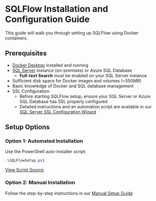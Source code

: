 # SQLFlow Installation and Configuration Guide
This guide will walk you through setting up SQLFlow using Docker containers.

## Prerequisites

- [Docker Desktop](https://github.com/TahirRiaz/SQLFlow/blob/master/Sandbox/install-docker.md) installed and running
- [SQL Server](https://github.com/TahirRiaz/SQLFlow/blob/master/Sandbox/install-mssql.md) instance (on-premises) or Azure SQL Database
  - **Full-text Search** must be enabled on your SQL Server instance
- Sufficient disk space for Docker images and volumes (~550MB)
- Basic knowledge of Docker and SQL database management
- SSL Configuration:
  - Before starting SQLFlow setup, ensure your SQL Server or Azure SQL Database has SSL properly configured
  - Detailed instructions and an automation script are available in our [SQL Server SSL Configuration Wizard](https://github.com/TahirRiaz/SQLFlow/blob/master/Sandbox/db/mssql-ssl-wizard.md)
## Setup Options
### Option 1: Automated Installation
Use the PowerShell auto-installer script:
```powershell
.\SQLFlowSetup.ps1
```
[View Script Source](https://github.com/TahirRiaz/SQLFlow/blob/master/Sandbox/SQLFlowSetup.ps1)

### Option 2: Manual Installation
Follow the step-by-step instructions in our [Manual Setup Guide](https://github.com/TahirRiaz/SQLFlow/blob/master/Sandbox/ManualSetup.md)


